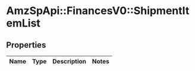 # AmzSpApi::FinancesV0::ShipmentItemList

## Properties
Name | Type | Description | Notes
------------ | ------------- | ------------- | -------------

